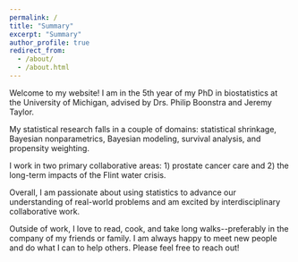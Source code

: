 ```yaml
---
permalink: /
title: "Summary"
excerpt: "Summary"
author_profile: true
redirect_from: 
  - /about/
  - /about.html
---
```


Welcome to my website! I am in the 5th year of my PhD in biostatistics at the University of Michigan, advised by Drs. Philip Boonstra and Jeremy Taylor. 

My statistical research falls in a couple of domains: statistical shrinkage, Bayesian nonparametrics, Bayesian modeling, survival analysis, and propensity weighting. 

I work in two primary collaborative areas: 1) prostate cancer care and 2) the long-term impacts of the Flint water crisis. 

Overall, I am passionate about using statistics to advance our understanding of real-world problems and am excited by interdisciplinary collaborative work.

Outside of work, I love to read, cook, and take long walks--preferably in the company of my friends or family. I am always happy to meet new people and do what I can to help others. Please feel free to reach out! 

